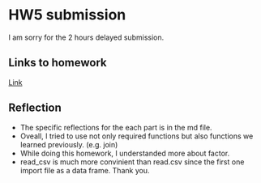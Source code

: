 # HW5 submission

I am sorry for the 2 hours delayed submission.

## Links to homework

[Link](https://github.com/yeonukkim/STAT545-hw-Kim-Yeonuk/blob/master/hw05/hw05_yeonuk.md)

## Reflection

- The specific reflections for the each part is in the md file.
- Oveall, I tried to use not only required functions but also functions we learned previously. (e.g. join)
- While doing this homework, I understanded more about factor. 
- read_csv is much more convinient than read.csv since the first one import file as a data frame.
Thank you.
